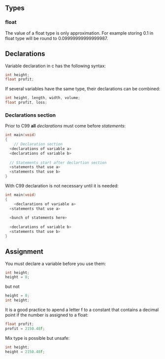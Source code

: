 
## Types



### float

The value of a float type is only approximation. For example storing 0.1 in float type will be round to 0.09999999999999987. 



## Declarations

Variable declaration in c has the following syntax:

```c
int height; 
float profit;
```

If several variables have the same type, their declarations can be combined:

```c
int height, length, width, volume; 
float profit, loss;
```





### Declarations section

Prior to C99 **all** *declarations* must come before *statements*:

```c
int main(void)
{
	// Declaration section
  <declarations of variable a>
  <declarations of variable b> 
      
  // Statements start after declartion section  
  <statements that use a>
  <statements that use b>
}
```

With C99 declaration is not necessary until it is needed:

```c
int main(void)
{
	<declarations of variable a> 
  <statements that use a>
   
  <bunch of statements here>
  
  <declarations of variable b> 
  <statements that use b>
}
```



## Assignment

You must declare a variable before you use them:

```c
int height;
height = 8; 
```
but not
```c
height = 8; 
int height;
```

It is a good practice to apend a letter f to a constant that contains a decimal point if the number is assigned to a float:

```c
float profit;
profit = 2150.48f;
```

Mix type is possible but unsafe:

```c
int height;
height = 2150.48f;
```

